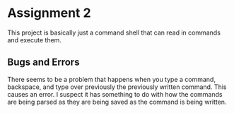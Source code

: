 Assignment 2
=======

This project is basically just a command shell that can read in commands
and execute them. 



Bugs and Errors
----------

There seems to be a problem that happens when you type a command,
backspace, and type over previously the previously written command.
This causes an error. I suspect it has something to do with how the 
commands are being parsed as they are being saved as the command is 
being written.


